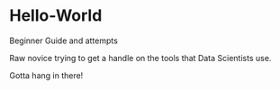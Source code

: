 Hello-World
===========

Beginner Guide and attempts

Raw novice trying to get a handle on the tools that Data Scientists use.

Gotta hang in there!

